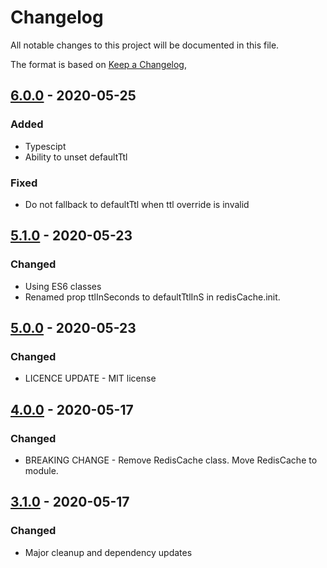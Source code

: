 # Changelog

All notable changes to this project will be documented in this file.

The format is based on [Keep a Changelog](https://keepachangelog.com/en/1.0.0/),

## [6.0.0](https://github.com/pasupulaphani/node-cache-redis/releases/tag/v6.0.0) - 2020-05-25

### Added

- Typescipt
- Ability to unset defaultTtl

### Fixed

- Do not fallback to defaultTtl when ttl override is invalid

## [5.1.0](https://github.com/pasupulaphani/node-cache-redis/releases/tag/v5.1.0) - 2020-05-23

### Changed

- Using ES6 classes
- Renamed prop ttlInSeconds to defaultTtlInS in redisCache.init.

## [5.0.0](https://github.com/pasupulaphani/node-cache-redis/releases/tag/v5.0.0) - 2020-05-23

### Changed

- LICENCE UPDATE - MIT license

## [4.0.0](https://github.com/pasupulaphani/node-cache-redis/releases/tag/v4.0.0) - 2020-05-17

### Changed

- BREAKING CHANGE - Remove RedisCache class. Move RedisCache to module.

## [3.1.0](https://github.com/pasupulaphani/node-cache-redis/releases/tag/v3.1.0) - 2020-05-17

### Changed

- Major cleanup and dependency updates
